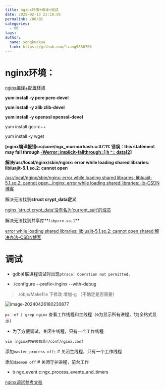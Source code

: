 ```yaml
---
title: nginx环境+编译+调试
date: 2025-02-13 23:10:50
permalink: /06/02
categories: 
  - 06
tags: 
author:
  name: songkuakua
  link: https://github.com/liang9886703
---
```

# nginx环境：

[nginx编译+配置环境](https://www.jb51.net/server/299566yj6.htm#_label0)




**yum install -y pcre pcre-devel**

**yum install -y zlib zlib-devel**

**yum install -y openssl openssl-devel**

yum install gcc-c++


yum install -y wget

**[nginx编译报错src/core/ngx_murmurhash.c:37:11: 错误：this statement may fall through [-Werror=implicit-fallthrough=\] h ^= data[2]](https://www.cnblogs.com/wxj612/p/13696628.html)**

**解决/usr/local/nginx/sbin/nginx: error while loading shared libraries: libluajit-5.1.so.2: cannot open**

[/usr/local/nginx/sbin/nginx: error while loading shared libraries: libluajit-5.1.so.2: cannot open_./nginx: error while loading shared libraries: lib-CSDN博客](https://blog.csdn.net/weixin_45093060/article/details/104037482)

解决无法找到**struct crypt_data定义**

[nginx ‘struct crypt_data’没有名为‘current_salt’的成员](https://www.jianshu.com/p/80079987978e)

解决无法找到共享库**`libpcre.so.1`**

[error while loading shared libraries: libluajit-5.1.so.2: cannot open shared 解决办法-CSDN博客](https://blog.csdn.net/pa5201314/article/details/44876931/)

# 调试

- gdb关联进程调试时出现`ptrace: Operation not permitted.`




- ./configure --prefix=/nginx  --with-debug

> ./objs/Makefile 下修改  增加-g   （不确定是否需要）

![image-20240426180230877](/服务器开发/./image-20240426180230877-1714125755301-1-1714125758912-3.png)

`ps -ef | grep nginx` 查看工作线程和主线程（e为显示所有进程，f为全格式显示）

- 为了方便调试，关闭主线程，只有一个工作线程

`vim [nginx的安装目录]/conf/nginx.conf`

添加`master_process off;` # 关闭主线程，只有一个工作线程

添加`daemon off` # 关闭守护进程，前台工作

- b ngx_event.c:ngx_process_events_and_timers

[nginx调试参考文档](https://blog.51cto.com/u_12227/10351899)